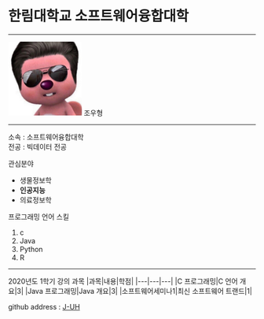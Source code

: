 # 한림대학교 소프트웨어융합대학
---
<img src=123.png height=150 width=150>   
조우형

---

소속 : 소프트웨어융합대학   
전공 : 빅데이터 전공   

관심분야
* 생물정보학
* **인공지능**
* 의료정보학

프로그래밍 언어 스킬
1. c
2. Java
3. Python
4. R

------------------

2020년도 1학기 강의 과목
|과목|내용|학점|
|---|---|---|
|C 프로그래밍|C 언어 개요|3|
|Java 프로그래밍|Java 개요|3|
|소프트웨어세미나1|최신 소프트웨어 트랜드|1|


github address : [J-UH][github]

[github]:http://github.com/Uhyeong-Jo
